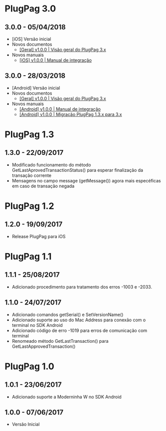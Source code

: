 # PlugPag 3.0

## 3.0.0 - 05/04/2018
- [iOS] Versão inicial
- Novos documentos
    - [[Geral] v1.0.0 | Visão geral do PlugPag 3.x](./3.x/documentos/Manual%20de%20Integração%20-%20Visão%20Geral.pdf)
- Novos manuais
    - [[iOS] v1.0.0 | Manual de integração](./3.x/documentos/Manual%20de%20Integração%20-%20iOS.pdf)

    
## 3.0.0 - 28/03/2018
- [Android] Versão inicial
- Novos documentos
    - [[Geral] v1.0.0 | Visão geral do PlugPag 3.x](./3.x/documentos/Manual%20de%20Integração%20-%20Visão%20Geral.pdf)
- Novos manuais
    - [[Android] v1.0.0 | Manual de integração](./3.x/documentos/Manual%20de%20Integração%20-%20Android.pdf)
    - [[Android] v1.0.0 | Migração PlugPag 1.3.x para 3.x](./3.x/documentos/Manual%20de%20Integração%20-%20Android%20-%20Migração%201.3.0%20-%203.0.0.pdf)



# PlugPag 1.3

## 1.3.0 - 22/09/2017
- Modificado funcionamento do método GetLastAprovedTransactionStatus() para esperar finalização da transação corrente
- Mensagens no campo message (getMessage()) agora mais especéficas em caso de transação negada



# PlugPag 1.2

## 1.2.0 - 19/09/2017
- Release PlugPag para iOS



# PlugPag 1.1

## 1.1.1 - 25/08/2017
- Adicionado procedimento para tratamento dos erros -1003 e -2033. 

## 1.1.0 - 24/07/2017
- Adicionado comandos getSerial() e SetVersionName()
- Adicionado suporte ao uso do Mac Address para conexão com o terminal no SDK Android
- Adicionado código de erro -1019 para erros de comunicação com terminal
- Renomeado método GetLastTransaction() para GetLastApprovedTransaction()



# PlugPag 1.0

## 1.0.1 - 23/06/2017
- Adicionado suporte a Moderninha W no SDK Android

## 1.0.0 - 07/06/2017
- Versão Inicial
